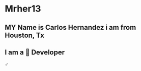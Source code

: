 # Mrher13

## MY Name is Carlos Hernandez i am from Houston, Tx
## I am a :beginner: Developer 
:male_sign:
